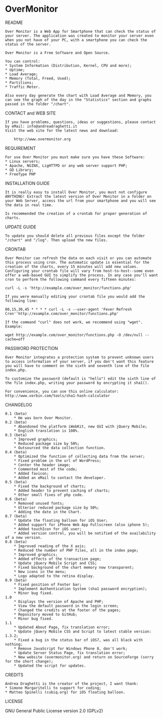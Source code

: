 OverMonitor
===========

README

	Over Monitor is a Web App for Smartphone that can check the status of your server. The application was created to monitor your server even when you not have of your PC, with a smartphone you can check the status of the server.
	
	Over Monitor is a Free Software and Open Source. 

	You can control:
	* System Information (Distribution, Kernel, CPU and more);
    * Uptime;
    * Load Average;
    * Memory (Total, Freed, Used);
    * Partitions;
    * Traffic Meter.
    
    Also every day generate the chart with Load Average and Memory, you can see the graph of the day in the "Statistics" section and graphs passed in the folder "/chart".
    
CONTACT and WEB SITE

	If you have problems, questions, ideas or suggestions, please contact by eMail: info@andreadraghetti.it
	Visit the web site for the latest news and download:
	
		http://www.overmonitor.org
		
REQUIREMENT

	For use Over Monitor you must make sure you have these Software:
	* Linux servers;
	* Apache, NGINX, LigHTTPD or any web server support PHP;
	* GD Library;
	* FreeType PHP
	
INSTALLATION GUIDE

	It is really easy to install Over Monitor, you must not configure ANYTHING! Extract the latest version of Over Monitor in a folder on your Web Server, access the url from your smartphone and you will see the data in real time.
	
	Is recommended the creation of a crontab for proper generation of charts.
	
UPDATE GUIDE
	
	To update you should delete all previous files except the folder "/chart" and "/log". Then upload the new files.
	
CRONTAB

	Over Monitor can refresh the data on each visit or you can automate this process using cron. The automatic update is essential for the creation of the charts, every 15 minutes will add new values. Configuring your crontab file will vary from host-to-host--some even offer a web-based GUI to simplify the process. In any case you'll want cron to perform the following command every fifteen minutes:
	
	curl -L -s 'http://example.com/over_monitor/functions.php'
	
	If you were manually editing your crontab file you would add the following line:
	
	00,15,30,45 * * * * curl -L -s --user-agent 'Fever Refresh Cron''http://example.com/over_monitor/functions.php'
	
	If the command "curl" does not work, we recommend using "wget". Example:
	
	wget http://example.com/over_monitor/functions.php -O /dev/null --cache=off
	
PASSWORD PROTECTION

	Over Monitor integrates a protection system to prevent unknown users to access information of your server, if you don't want this feature you will have to comment on the sixth and seventh line of the file index.php.
	
	To customize the password (default is "hello") edit the sixth line of the file index.php, writing your password by encrypting it sha1().
	
	For convenience, you can use this online calculator: http://www.xorbin.com/tools/sha1-hash-calculator

CHANGELOG

	0.1 (beta)
		* He was born Over Monitor.
	0.2 (beta)
		* Abandoned the platform iWebKit, new GUI with jQuery Mobile;
		* English translation is 100%.
	0.3 (beta)
		* Improved graphics;
		* Reduced package size by 50%;
		* Outsourced the data collection function.
	0.4 (beta)
		* Optimized the function of collecting data from the server;
		* Fixed problem in the url of WordPress;
		* Center the header image;
		* Commented most of the code;
		* Added favicon;
		* Added an eMail to contact the developer.
	0.5 (beta)
		* Fixed the background of charts;
		* Added header to prevent caching of charts;
		* Other small fixes of php code.
	0.6 (beta)
		* Removed unused fonts;
		* Ulterior reduced package size by 50%;
		* Adding the date in the Chart.
	0.7 (beta)
		* Update the floating balloon for iOS User;
		* Added support for iPhone Web App Fullscreen (also iphone 5);
		* Added touchIcon for iOS user;
		* Added version control, you will be notified of the availability of a new version.
	0.8 (beta)
		* Improved reading of the X axis;
		* Reduced the number of PHP files, all in the index page;
		* Improved graphics;
		* Added effects of the transaction page;
		* Update jQuery Mobile Script and CSS;
		* Fixed background of the chart memory now transparent;
		* New icons in the menu;
		* Logo adapted to the retina display.
	0.9 (beta)
		* Fixed position of Footer bar;
		* Implement Authentication System (sha1 password encryption);
		* Minor bug fixed.
	1.0
		* Displays the version of Apache and PHP;
		* View the default password in the login screen;
		* Changed the credits at the footer of the pages;
		* Repository moved to GitHub;
		* Minor bug fixed.
	1.1
		* Updated About Page, fix translation error;
		* Update jQuery Mobile CSS and Script to latest stable version: 1.3.2;
		* Fixed a bug in the status bar of iOS7, was all black with nothing;
		* Remove JavaScript for Windows Phone 8, don't work;
		* Update Server Status Page, fix translation error;
		* New website (overmonitor.org) and return on SourceForge (sorry for the short change);
		* Updated the script for updates. 
	
CREDITS

	Andrea Draghetti is the creator of the project, I want thank:
	* Simone Margaritelli to support for coding;
	* Matteo Spinelli (cubiq.org) for iOS floating balloon.
	
LICENSE

GNU General Public License version 2.0 (GPLv2)
